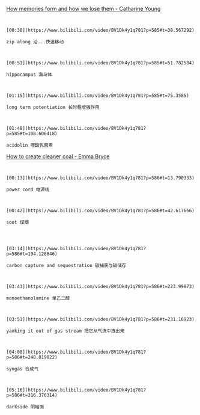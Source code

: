 [How memories form and how we lose them - Catharine Young](https://www.bilibili.com/video/BV1Dk4y1q781?p=585)

```ad-note


[00:38](https://www.bilibili.com/video/BV1Dk4y1q781?p=585#t=38.567292)

zip along 沿...快速移动

```

```ad-note


[00:51](https://www.bilibili.com/video/BV1Dk4y1q781?p=585#t=51.782584)

hippocampus 海马体

```

```ad-note


[01:15](https://www.bilibili.com/video/BV1Dk4y1q781?p=585#t=75.3585)

long term potentiation 长时程增强作用

```

```ad-note


[01:48](https://www.bilibili.com/video/BV1Dk4y1q781?p=585#t=108.606418)

acidolin 噬酸乳菌素

```

[How to create cleaner coal - Emma Bryce](https://www.bilibili.com/video/BV1Dk4y1q781?p=586)

```ad-note


[00:13](https://www.bilibili.com/video/BV1Dk4y1q781?p=586#t=13.790333)

power cord 电源线

```

```ad-note


[00:42](https://www.bilibili.com/video/BV1Dk4y1q781?p=586#t=42.617666)

soot 煤烟

```

```ad-note



[03:14](https://www.bilibili.com/video/BV1Dk4y1q781?p=586#t=194.128646)

carbon capture and sequestration 碳捕获与碳储存

```

```ad-note


[03:43](https://www.bilibili.com/video/BV1Dk4y1q781?p=586#t=223.99873)

monoethanolamine 单乙二醇

```

```ad-note


[03:51](https://www.bilibili.com/video/BV1Dk4y1q781?p=586#t=231.16923)

yanking it out of gas stream 把它从气流中拽出来

```

```ad-note


[04:08](https://www.bilibili.com/video/BV1Dk4y1q781?p=586#t=248.819022)

syngas 合成气

```

```ad-note


[05:16](https://www.bilibili.com/video/BV1Dk4y1q781?p=586#t=316.376314)

darkside 阴暗面

```